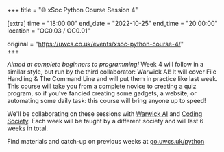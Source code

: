 +++
title = "🌐 xSoc Python Course Session 4"

[extra]
time = "18:00:00"
end_date = "2022-10-25"
end_time = "20:00:00"
location = "OC0.03 / OC0.01"

original = "https://uwcs.co.uk/events/xsoc-python-course-4/"    
+++

*Aimed at complete beginners to programming!*  Week 4 will follow in a similar style, but run by the third collaborator: Warwick AI! It will cover File Handling & The Command Line and will put them in practice like last week. This course will take you from a complete novice to creating a quiz program, so if you've fancied creating some gadgets, a website, or automating some daily task: this course will bring anyone up to speed!

We'll be collaborating on these sessions with [Warwick AI](https://warwick.ai/) and [Coding Society](https://www.warwickcodingsociety.com/). Each week will be taught by a different society and will last 6 weeks in total.

Find materials and catch-up on previous weeks at [go.uwcs.uk/python](https://go.uwcs.uk/python)

